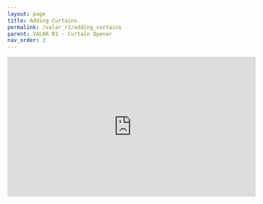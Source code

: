 ```yaml
---
layout: page
title: Adding Curtains
permalink: /valar_r1/adding_curtains
parent: VALAR R1 - Curtain Opener
nav_order: 3
---
```


<iframe width="560" height="315" src="https://www.youtube.com/embed/e7q_DY6dvsU" frameborder="0" allow="accelerometer; autoplay; encrypted-media; gyroscope; picture-in-picture" allowfullscreen=""></iframe>

